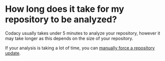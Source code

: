 # How long does it take for my repository to be analyzed?

Codacy usually takes under 5 minutes to analyze your repository, however it may take longer as this depends on the size of your repository.

If your analysis is taking a lot of time, you can [manually force a repository update](../repositories/how-do-i-manually-force-a-repository-update.md).

